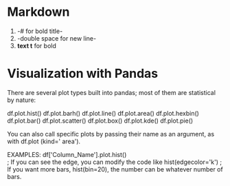# Markdown

1. -# for bold title-
2. -double space for new line-
3. **text t** for bold  


# Visualization with Pandas
There are several plot types built into pandas; most of them are statistical by nature:

df.plot.hist()
df.plot.barh()
df.plot.line()
df.plot.area()
df.plot.hexbin()
df.plot.bar()
df.plot.scatter()
df.plot.box()
df.plot.kde()
df.plot.pie()

You can also call specific plots by passing their name as an argument, as with 
df.plot (kind=' area').

EXAMPLES:
df['Column_Name'].plot.hist()    
; If you can see the edge, you can modify the code like hist(edgecolor='k')
; If you want more bars, hist(bin=20), the number can be whatever number of bars.
